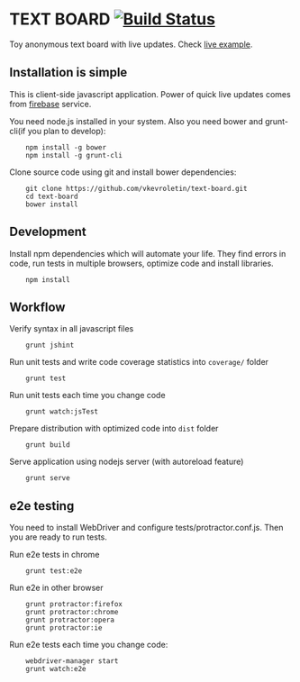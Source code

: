 # TEXT BOARD [![Build Status](https://travis-ci.org/vkevroletin/text-board.png?branch=master)](https://travis-ci.org/vkevroletin/text-board)


Toy anonymous text board with live updates. Check [live example](http://vkevroletin.github.io/text-board/).


Installation is simple
---

This is client-side javascript application. Power of quick live updates comes from [firebase](https://www.firebase.com/) service.

You need node.js installed in your system. Also you need bower and grunt-cli(if you plan to develop):

        npm install -g bower
        npm install -g grunt-cli

Clone source code using git and install bower dependencies:

        git clone https://github.com/vkevroletin/text-board.git
        cd text-board
        bower install

Development
---

Install npm dependencies which will automate your life.
They find errors in code, run tests in multiple browsers, optimize code and install libraries. 

        npm install

Workflow
---

Verify syntax in all javascript files
       
        grunt jshint

Run unit tests and write code coverage statistics into `coverage/` folder

        grunt test

Run unit tests each time you change code

        grunt watch:jsTest

Prepare distribution with optimized code into `dist` folder

        grunt build

Serve application using nodejs server (with autoreload feature)

        grunt serve

e2e testing
---

You need to install WebDriver and configure tests/protractor.conf.js. Then you are ready
to run tests.

Run e2e tests in chrome

        grunt test:e2e

Run e2e in other browser

        grunt protractor:firefox
        grunt protractor:chrome
        grunt protractor:opera
        grunt protractor:ie

Run e2e tests each time you change code:

        webdriver-manager start
        grunt watch:e2e

